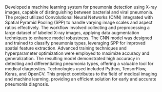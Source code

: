Developed a machine learning system for pneumonia detection using X-ray images, capable of distinguishing between bacterial and viral pneumonia. The project utilized Convolutional Neural Networks (CNN) integrated with Spatial Pyramid Pooling (SPP) to handle varying image scales and aspect ratios effectively. The workflow involved collecting and preprocessing a large dataset of labeled X-ray images, applying data augmentation techniques to enhance model robustness. The CNN model was designed and trained to classify pneumonia types, leveraging SPP for improved spatial feature extraction. Advanced training techniques and hyperparameter optimization were employed to maximize accuracy and generalization. The resulting model demonstrated high accuracy in detecting and differentiating pneumonia types, offering a valuable tool for medical diagnostics. Technologies used included Python, TensorFlow, Keras, and OpenCV. This project contributes to the field of medical imaging and machine learning, providing an efficient solution for early and accurate pneumonia diagnosis.

